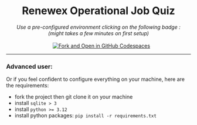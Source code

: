 <h1 align="center"> Renewex Operational Job Quiz </h1>

<p align="center">
  <em>Use a pre-configured environment clicking on the following badge :</em>
  <br>
  <em>(might takes a few minutes on first setup)</em>
  <br><br>
  &nbsp;&nbsp;&nbsp;
  <a style="" href="https://github.com/codespaces/new?hide_repo_select=true&ref=main&repo=868068523">
      <img src="https://github.com/codespaces/badge.svg" alt="Fork and Open in GitHub Codespaces" onerror="this.style.display='none'">
  </a>
</p>

---

### Advanced user:

Or if you feel confident to configure everything on your machine, here are the requirements:

- fork the project then git clone it on your machine
- install `sqlite > 3`
- install `python >= 3.12`
- install python packages: `pip install -r requirements.txt`
